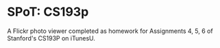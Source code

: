 SPoT: CS193p
====

A Flickr photo viewer completed as homework for Assignments 4, 5, 6 of Stanford's CS193P on iTunesU.
